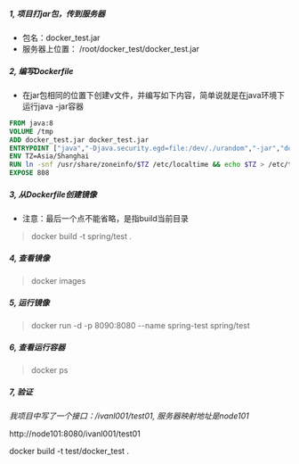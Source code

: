 ##### 1, 项目打jar包，传到服务器

* 包名：docker_test.jar
* 服务器上位置： /root/docker_test/docker_test.jar

##### 2, 编写Dockerfile

* 在jar包相同的位置下创建v文件，并编写如下内容，简单说就是在java环境下运行java -jar容器

```dockerfile
FROM java:8
VOLUME /tmp
ADD docker_test.jar docker_test.jar
ENTRYPOINT ["java","-Djava.security.egd=file:/dev/./urandom","-jar","docker_test.jar"]
ENV TZ=Asia/Shanghai
RUN ln -snf /usr/share/zoneinfo/$TZ /etc/localtime && echo $TZ > /etc/timezone
EXPOSE 808
```



##### 3, 从Dockerfile创建镜像

* 注意：最后一个点不能省略，是指build当前目录

> docker build -t spring/test .

##### 4, 查看镜像

> docker images

##### 5, 运行镜像

> docker run -d -p 8090:8080 --name spring-test spring/test

##### 6, 查看运行容器

> docker ps 

##### 7, 验证

*我项目中写了一个接口：/ivanl001/test01, 服务器映射地址是node101*

http://node101:8080/ivanl001/test01











docker build -t test/docker_test .